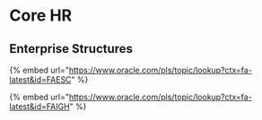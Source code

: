 # Core HR

## Enterprise Structures

{% embed url="https://www.oracle.com/pls/topic/lookup?ctx=fa-latest&id=FAESC" %}

{% embed url="https://www.oracle.com/pls/topic/lookup?ctx=fa-latest&id=FAIGH" %}


